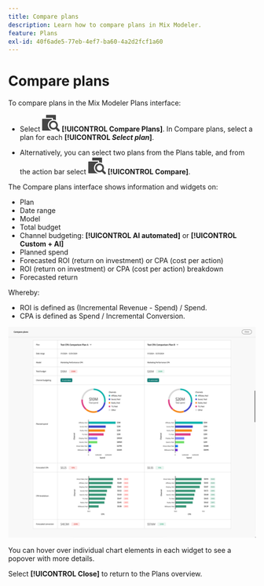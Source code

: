 ```yaml
---
title: Compare plans
description: Learn how to compare plans in Mix Modeler.
feature: Plans
exl-id: 40f6ade5-77eb-4ef7-ba60-4a2d2fcf1a60
---
```

# Compare plans

To compare plans in the Mix Modeler Plans interface: 

* Select ![Compare](/help/assets//icons/Compare.svg) **[!UICONTROL Compare Plans]**. In Compare plans, select a plan for each **[!UICONTROL _Select plan_]**.

* Alternatively, you can select two plans from the Plans table, and from the action bar select ![Compare](/help/assets//icons/Compare.svg) **[!UICONTROL Compare]**.

The Compare plans interface shows information and widgets on:

* Plan
* Date range
* Model
* Total budget
* Channel budgeting: **[!UICONTROL AI automated]** or **[!UICONTROL Custom + AI]**
* Planned spend
* Forecasted ROI (return on investment) or CPA (cost per action)
* ROI (return on investment) or CPA (cost per action) breakdown
* Forecasted return

Whereby:

* ROI is defined as (Incremental Revenue - Spend) / Spend.
* CPA is defined as Spend / Incremental Conversion.

  
![Compare plans](/help/assets//compare-plans.png)

You can hover over individual chart elements in each widget to see a popover with more details.

Select **[!UICONTROL Close]** to return to the Plans overview.
